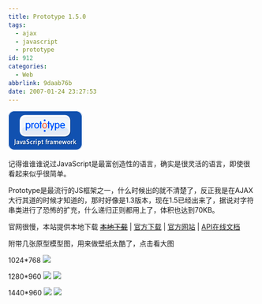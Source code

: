 ```yaml
---
title: Prototype 1.5.0
tags:
  - ajax
  - javascript
  - prototype
id: 912
categories:
  - Web
abbrlink: 9daab76b
date: 2007-01-24 23:27:53
---
```


![](/images/2007/01/24_200701272044381503_12742.gif)

记得谁谁谁说过JavaScript是最富创造性的语言，确实是很灵活的语言，即使很看起来似乎很简单。

Prototype是最流行的JS框架之一，什么时候出的就不清楚了，反正我是在AJAX大行其道的时候才知道的，那时好像是1.3版本，现在1.5已经出来了，据说对字符串类进行了恐怖的扩充，什么递归正则都用上了，体积也达到70KB。

官网很慢，本站提供本地下载
~~[本地下载](/upload/2007/1/200701272046001375.rar)~~ | [官方下载](http://prototypejs.org/assets/2007/1/18/prototype.js) | [官方网站](http://www.prototypejs.org/) | [API在线文档](http://www.prototypejs.org/api)

附带几张原型模型图，用来做壁纸太酷了，点击看大图

1024*768
[![](/upload/2007/1/200701272046540724.png)](/upload/2007/1/200701272046540724.png)

1280*960
[![](/upload/2007/1/200701272047482807.png)](/upload/2007/1/200701272047482807.png) [![](/upload/2007/1/200701272048254233.png)](/upload/2007/1/200701272048254233.png)

1440*960
 [![](/upload/2007/1/200701272049054261.png)](/upload/2007/1/200701272049054261.png) [![](/upload/2007/1/200701272049108684.png)](/upload/2007/1/200701272049108684.png)